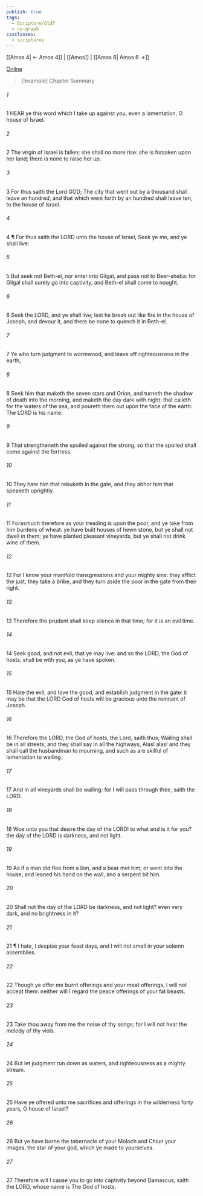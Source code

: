 ```yaml
---
publish: true
tags:
  - Scripture/OldT
  - no-graph
cssclasses:
  - scriptures
---
```

[[Amos 4| ← Amos 4]] | [[Amos]] | [[Amos 6| Amos 6 →]]

[Online](https://churchofjesuschrist.org/study/scriptures/ot/amos/5?lang=eng)

>[!example] Chapter Summary
>
###### 1
1 HEAR ye this word which I take up against you, even a lamentation, O house of Israel.
###### 2
2 The virgin of Israel is fallen; she shall no more rise: she is forsaken upon her land; there is none to raise her up.
###### 3
3 For thus saith the Lord GOD; The city that went out by a thousand shall leave an hundred, and that which went forth by an hundred shall leave ten, to the house of Israel.
###### 4
4 ¶ For thus saith the LORD unto the house of Israel, Seek ye me, and ye shall live:
###### 5
5 But seek not Beth-el, nor enter into Gilgal, and pass not to Beer-sheba: for Gilgal shall surely go into captivity, and Beth-el shall come to nought.
###### 6
6 Seek the LORD, and ye shall live; lest he break out like fire in the house of Joseph, and devour it, and there be none to quench it in Beth-el.
###### 7
7 Ye who turn judgment to wormwood, and leave off righteousness in the earth,
###### 8
8 Seek him that maketh the seven stars and Orion, and turneth the shadow of death into the morning, and maketh the day dark with night: that calleth for the waters of the sea, and poureth them out upon the face of the earth: The LORD is his name:
###### 9
9 That strengtheneth the spoiled against the strong, so that the spoiled shall come against the fortress.
###### 10
10 They hate him that rebuketh in the gate, and they abhor him that speaketh uprightly.
###### 11
11 Forasmuch therefore as your treading is upon the poor, and ye take from him burdens of wheat: ye have built houses of hewn stone, but ye shall not dwell in them; ye have planted pleasant vineyards, but ye shall not drink wine of them.
###### 12
12 For I know your manifold transgressions and your mighty sins: they afflict the just, they take a bribe, and they turn aside the poor in the gate from their right.
###### 13
13 Therefore the prudent shall keep silence in that time; for it is an evil time.
###### 14
14 Seek good, and not evil, that ye may live: and so the LORD, the God of hosts, shall be with you, as ye have spoken.
###### 15
15 Hate the evil, and love the good, and establish judgment in the gate: it may be that the LORD God of hosts will be gracious unto the remnant of Joseph.
###### 16
16 Therefore the LORD, the God of hosts, the Lord, saith thus; Wailing shall be in all streets; and they shall say in all the highways, Alas! alas! and they shall call the husbandman to mourning, and such as are skilful of lamentation to wailing.
###### 17
17 And in all vineyards shall be wailing: for I will pass through thee, saith the LORD.
###### 18
18 Woe unto you that desire the day of the LORD! to what end is it for you? the day of the LORD is darkness, and not light.
###### 19
19 As if a man did flee from a lion, and a bear met him; or went into the house, and leaned his hand on the wall, and a serpent bit him.
###### 20
20 Shall not the day of the LORD be darkness, and not light? even very dark, and no brightness in it?
###### 21
21 ¶ I hate, I despise your feast days, and I will not smell in your solemn assemblies.
###### 22
22 Though ye offer me burnt offerings and your meat offerings, I will not accept them: neither will I regard the peace offerings of your fat beasts.
###### 23
23 Take thou away from me the noise of thy songs; for I will not hear the melody of thy viols.
###### 24
24 But let judgment run down as waters, and righteousness as a mighty stream.
###### 25
25 Have ye offered unto me sacrifices and offerings in the wilderness forty years, O house of Israel?
###### 26
26 But ye have borne the tabernacle of your Moloch and Chiun your images, the star of your god, which ye made to yourselves.
###### 27
27 Therefore will I cause you to go into captivity beyond Damascus, saith the LORD, whose name is The God of hosts.



